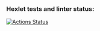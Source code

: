 ### Hexlet tests and linter status:
[![Actions Status](https://github.com/AndreyGit1996/js-starter-project-44/workflows/hexlet-check/badge.svg)](https://github.com/AndreyGit1996/js-starter-project-44/actions)